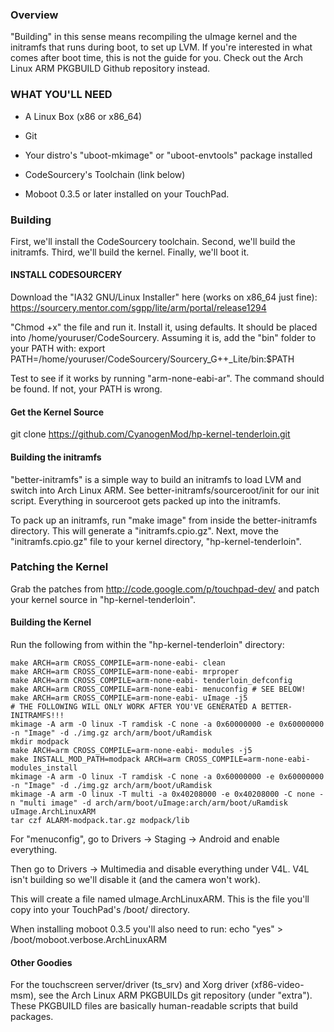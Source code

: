 ### Overview ###
"Building" in this sense means recompiling the uImage kernel and the
initramfs that runs during boot, to set up LVM. If you're interested in
what comes after boot time, this is not the guide for you. Check out the
Arch Linux ARM PKGBUILD Github repository instead.

### WHAT YOU'LL NEED ###
- A Linux Box (x86 or x86_64)

- Git

- Your distro's "uboot-mkimage" or "uboot-envtools" package installed

- CodeSourcery's Toolchain (link below)

- Moboot 0.3.5 or later installed on your TouchPad.
  
### Building ###
First, we'll install the CodeSourcery toolchain.
Second, we'll build the initramfs.
Third, we'll build the kernel.
Finally, we'll boot it.

#### INSTALL CODESOURCERY ####
Download the "IA32 GNU/Linux Installer" here (works on x86_64 just fine):
https://sourcery.mentor.com/sgpp/lite/arm/portal/release1294

"Chmod +x" the file and run it. Install it, using defaults. It should be
placed into /home/youruser/CodeSourcery. Assuming it is, add the "bin"
folder to your PATH with:
export PATH=/home/youruser/CodeSourcery/Sourcery_G++_Lite/bin:$PATH

Test to see if it works by running "arm-none-eabi-ar". The command
should be found. If not, your PATH is wrong.

#### Get the Kernel Source ####
git clone https://github.com/CyanogenMod/hp-kernel-tenderloin.git

#### Building the initramfs ####
"better-initramfs" is a simple way to build an initramfs to load LVM
and switch into Arch Linux ARM. See better-initramfs/sourceroot/init
for our init script. Everything in sourceroot gets packed up into the 
initramfs.

To pack up an initramfs, run "make image" from inside the
better-initramfs directory. This will generate a "initramfs.cpio.gz".
Next, move the "initramfs.cpio.gz" file to your kernel directory,
"hp-kernel-tenderloin".

### Patching the Kernel ####
Grab the patches from http://code.google.com/p/touchpad-dev/ and
patch your kernel source in "hp-kernel-tenderloin".

#### Building the Kernel ####
Run the following from within the "hp-kernel-tenderloin" directory:

    make ARCH=arm CROSS_COMPILE=arm-none-eabi- clean
    make ARCH=arm CROSS_COMPILE=arm-none-eabi- mrproper
    make ARCH=arm CROSS_COMPILE=arm-none-eabi- tenderloin_defconfig
    make ARCH=arm CROSS_COMPILE=arm-none-eabi- menuconfig # SEE BELOW!
    make ARCH=arm CROSS_COMPILE=arm-none-eabi- uImage -j5
    # THE FOLLOWING WILL ONLY WORK AFTER YOU'VE GENERATED A BETTER-INITRAMFS!!!
    mkimage -A arm -O linux -T ramdisk -C none -a 0x60000000 -e 0x60000000 -n "Image" -d ./img.gz arch/arm/boot/uRamdisk
    mkdir modpack
    make ARCH=arm CROSS_COMPILE=arm-none-eabi- modules -j5
    make INSTALL_MOD_PATH=modpack ARCH=arm CROSS_COMPILE=arm-none-eabi- modules_install
    mkimage -A arm -O linux -T ramdisk -C none -a 0x60000000 -e 0x60000000 -n "Image" -d ./img.gz arch/arm/boot/uRamdisk
    mkimage -A arm -O linux -T multi -a 0x40208000 -e 0x40208000 -C none -n "multi image" -d arch/arm/boot/uImage:arch/arm/boot/uRamdisk uImage.ArchLinuxARM
    tar czf ALARM-modpack.tar.gz modpack/lib

For "menuconfig", go to Drivers -> Staging -> Android and enable everything.

Then go to Drivers -> Multimedia and disable everything under V4L. V4L isn't
building so we'll disable it (and the camera won't work).

This will create a file named uImage.ArchLinuxARM. This is the file
you'll copy into your TouchPad's /boot/ directory.

When installing moboot 0.3.5 you'll also need to run:
echo "yes" > /boot/moboot.verbose.ArchLinuxARM

#### Other Goodies ####
For the touchscreen server/driver (ts_srv) and Xorg driver (xf86-video-msm),
see the Arch Linux ARM PKGBUILDs git repository (under "extra"). These
PKGBUILD files are basically human-readable scripts that build packages.
